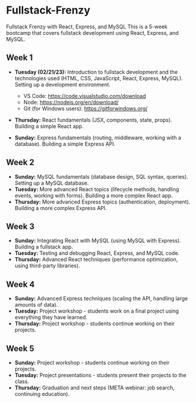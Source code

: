 # Fullstack-Frenzy

Fullstack Frenzy with React, Express, and MySQL
This is a 5-week bootcamp that covers fullstack development using React, Express, and MySQL.

## Week 1
- **Tuesday (02/21/23):** Introduction to fullstack development and the technologies used (HTML, CSS, JavaScript, React, Express, MySQL). Setting up a development environment.
     * VS Code: https://code.visualstudio.com/download
     * Node: https://nodejs.org/en/download/
     * Git (for Windows users): https://gitforwindows.org/

  
- **Thursday:** React fundamentals (JSX, components, state, props). Building a simple React app.
- **Sunday:** Express fundamentals (routing, middleware, working with a database). Building a simple Express API.
## Week 2
- **Sunday:** MySQL fundamentals (database design, SQL syntax, queries). Setting up a MySQL database.
- **Tuesday:** More advanced React topics (lifecycle methods, handling events, working with forms). Building a more complex React app.
- **Thursday:** More advanced Express topics (authentication, deployment). Building a more complex Express API.
## Week 3
- **Sunday:** Integrating React with MySQL (using MySQL with Express). Building a fullstack app.
- **Tuesday:** Testing and debugging React, Express, and MySQL code.
- **Thursday:** Advanced React techniques (performance optimization, using third-party libraries).
## Week 4
- **Sunday:** Advanced Express techniques (scaling the API, handling large amounts of data).
- **Tuesday:** Project workshop - students work on a final project using everything they have learned.
- **Thursday:** Project workshop - students continue working on their projects.
## Week 5
- **Sunday:** Project workshop - students continue working on their projects.
- **Tuesday:** Project presentations - students present their projects to the class.
- **Thursday:** Graduation and next steps (META webinar: job search, continuing education).
